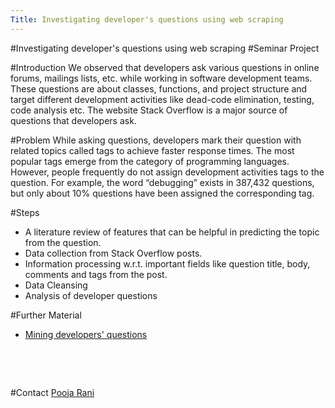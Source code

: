 ```yaml
---
Title: Investigating developer's questions using web scraping
---
```

#Investigating developer's questions using web scraping
#Seminar Project
<br><p>
#Introduction
We observed that developers ask various questions in online forums, mailings
lists, etc. while working in software development teams.  These questions are
about classes, functions, and project structure and target different development
activities like dead-code elimination, testing, code analysis etc. The website Stack
Overflow is a major source of questions that developers ask.

#Problem
While asking questions, developers mark their question with related topics called tags to achieve faster response times.  The most popular tags emerge from the category of programming languages. However, people frequently do not assign development activities tags to the question.
For example, the word “debugging” exists in 387,432 questions, but only about
10% questions have been assigned the corresponding tag.

#Steps

-  A literature review of features that can be helpful in predicting the topic from the question.
-  Data collection from Stack Overflow posts.
-  Information processing w.r.t. important fields like question title, body, comments and tags from the post.
-  Data Cleansing
-  Analysis of developer questions

#Further Material

-  [Mining developers' questions](/download/softwarecomposition/2019-01-08-Mathias-Investigating_developers_questions_using_web%20scraping.pdf)

<br><p><br></p>
#Contact 
[Pooja Rani](%base_url%/staff/Pooja-Rani)
<p><br></p>

